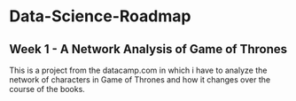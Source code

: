 # Data-Science-Roadmap

## Week 1 - A Network Analysis of Game of Thrones
This is a project from the datacamp.com in which i have to analyze the network of characters in Game of Thrones and how it changes over the course of the books.
